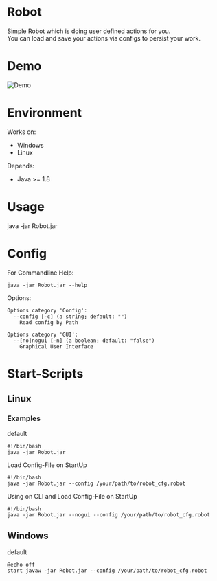 # Robot

Simple Robot which is doing user defined actions for you. <br>
You can load and save your actions via configs to persist your work.


# Demo
![Demo](https://github.com/fo0/Robot/blob/master/Robot/files/2018-02-18_13-45-04.gif)


# Environment
Works on:
  - Windows
  - Linux
  
Depends:
  - Java >= 1.8

# Usage

  java -jar Robot.jar 
  
  
# Config
For Commandline Help:

    java -jar Robot.jar --help

Options:

    Options category 'Config':
      --config [-c] (a string; default: "")
        Read config by Path

    Options category 'GUI':
      --[no]nogui [-n] (a boolean; default: "false")
        Graphical User Interface

# Start-Scripts

## Linux

### Examples
default


    #!/bin/bash
    java -jar Robot.jar

Load Config-File on StartUp


    #!/bin/bash
    java -jar Robot.jar --config /your/path/to/robot_cfg.robot

Using on CLI and Load Config-File on StartUp


    #!/bin/bash
    java -jar Robot.jar --nogui --config /your/path/to/robot_cfg.robot
    
## Windows
default

    @echo off
    start javaw -jar Robot.jar --config /your/path/to/robot_cfg.robot

